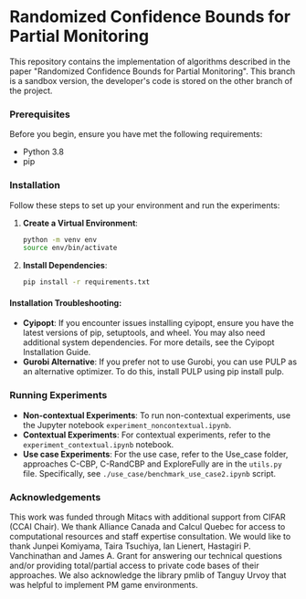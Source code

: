 # Randomized Confidence Bounds for Partial Monitoring

This repository contains the implementation of algorithms described in the paper "Randomized Confidence Bounds for Partial Monitoring". This branch is a sandbox version, the developer's code is stored on the other branch of the project.

### Prerequisites

Before you begin, ensure you have met the following requirements:

- Python 3.8
- pip

### Installation

Follow these steps to set up your environment and run the experiments:

1. **Create a Virtual Environment**:
   ```bash
   python -m venv env
   source env/bin/activate  

2. **Install Dependencies**:

   ```bash 
   pip install -r requirements.txt
   ```

#### Installation Troubleshooting:

- **Cyipopt**: If you encounter issues installing cyipopt, ensure you have the latest versions of pip, setuptools, and wheel. You may also need additional system dependencies. For more details, see the Cyipopt Installation Guide.
- **Gurobi Alternative**: If you prefer not to use Gurobi, you can use PULP as an alternative optimizer. To do this, install PULP using pip install pulp.

### Running Experiments

- **Non-contextual Experiments**: To run non-contextual experiments, use the Jupyter notebook `experiment_noncontextual.ipynb`.
- **Contextual Experiments**: For contextual experiments, refer to the `experiment_contextual.ipynb` notebook.
- **Use case Experiments**: For the use case, refer to the Use_case folder, approaches C-CBP, C-RandCBP  and ExploreFully are in the `utils.py` file. Specifically, see `./use_case/benchmark_use_case2.ipynb` script.

### Acknowledgements

This work was funded through Mitacs with additional support from CIFAR (CCAI Chair). 
We thank Alliance Canada and Calcul Quebec for access to computational resources and staff expertise consultation.
We would like to thank Junpei Komiyama, Taira Tsuchiya, Ian Lienert, Hastagiri P. Vanchinathan and James A. Grant for answering our technical questions and/or providing total/partial access to private code bases of their approaches. We also acknowledge the library pmlib of Tanguy Urvoy that was helpful to implement PM game environments.


